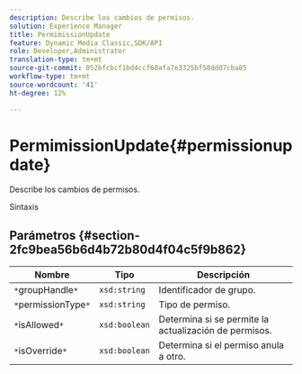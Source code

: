 ```yaml
---
description: Describe los cambios de permisos.
solution: Experience Manager
title: PermimissionUpdate
feature: Dynamic Media Classic,SDK/API
role: Developer,Administrator
translation-type: tm+mt
source-git-commit: 052bfcbcf1bd4ccf60afa7e3325bf58dd07cba85
workflow-type: tm+mt
source-wordcount: '41'
ht-degree: 12%

---
```



# PermimissionUpdate{#permissionupdate}

Describe los cambios de permisos.

Sintaxis

## Parámetros {#section-2fc9bea56b6d4b72b80d4f04c5f9b862}

| Nombre | Tipo | Descripción |
|---|---|---|
| `*`groupHandle`*` | `xsd:string` | Identificador de grupo. |
| `*`permissionType`*` | `xsd:string` | Tipo de permiso. |
| `*`isAllowed`*` | `xsd:boolean` | Determina si se permite la actualización de permisos. |
| `*`isOverride`*` | `xsd:boolean` | Determina si el permiso anula a otro. |

